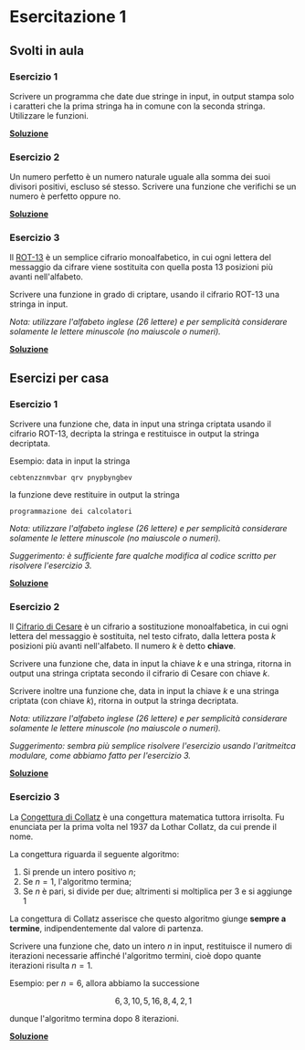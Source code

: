 # Esercitazione 1

## Svolti in aula

### Esercizio 1
Scrivere un programma che date due stringe in input, in output stampa solo i
caratteri che la prima stringa ha in comune con la seconda stringa.
Utilizzare le funzioni.

**[Soluzione](src/filter.py)**

### Esercizio 2
Un numero perfetto è un numero naturale uguale alla somma dei suoi divisori
positivi, escluso sé stesso. Scrivere una funzione che verifichi se un numero è
perfetto oppure no.

**[Soluzione](src/perfetto.py)**

### Esercizio 3
Il [ROT-13](https://en.wikipedia.org/wiki/ROT13) è un semplice cifrario monoalfabetico,
in cui ogni lettera del messaggio da cifrare viene sostituita con quella posta
13 posizioni più avanti nell'alfabeto.

Scrivere una funzione in grado di criptare, usando il cifrario ROT-13 una stringa in input. 

_Nota: utilizzare l'alfabeto inglese (26 lettere) e per semplicità considerare
solamente le lettere minuscole (no maiuscole o numeri)._

**[Soluzione](src/rot13.py)**

## Esercizi per casa

### Esercizio 1
Scrivere una funzione che, data in input una stringa criptata usando il cifrario
ROT-13, decripta la stringa e restituisce in output la stringa decriptata.

Esempio: data in input la stringa
```
cebtenzznmvbar qrv pnypbyngbev
```
la funzione deve restituire in output la stringa
```
programmazione dei calcolatori
```
_Nota: utilizzare l'alfabeto inglese (26 lettere) e per semplicità considerare
solamente le lettere minuscole (no maiuscole o numeri)._

*Suggerimento: è sufficiente fare qualche modifica al codice scritto per
risolvere l'esercizio 3.*

**[Soluzione](src/rot13-decrypt.py)**

### Esercizio 2
Il [Cifrario di Cesare](https://en.wikipedia.org/wiki/Caesar_cipher) è un
cifrario a sostituzione monoalfabetica, in cui ogni lettera del messaggio
è sostituita, nel testo cifrato, dalla lettera posta $k$ posizioni più avanti
nell'alfabeto. Il numero $k$ è detto **chiave**. 

Scrivere una funzione che, data in input la chiave $k$ e una stringa, ritorna
in output una stringa criptata secondo il cifrario di Cesare con chiave $k$.

Scrivere inoltre una funzione che, data in input la chiave $k$ e una stringa
criptata (con chiave $k$), ritorna in output la stringa decriptata.

_Nota: utilizzare l'alfabeto inglese (26 lettere) e per semplicità considerare
solamente le lettere minuscole (no maiuscole o numeri)._

*Suggerimento: sembra più semplice risolvere l'esercizio usando l'aritmeitca
modulare, come abbiamo fatto per l'esercizio 3.*

**[Soluzione](src/caesar-cipher.py)**

### Esercizio 3
La [Congettura di Collatz](https://en.wikipedia.org/wiki/Collatz_conjecture) è
una congettura matematica tuttora irrisolta. Fu enunciata per la prima volta
nel 1937 da Lothar Collatz, da cui prende il nome.

La congettura riguarda il seguente algoritmo:

1. Si prende un intero positivo $n$;
2. Se $n=1$, l'algoritmo termina;
3. Se $n$ è pari, si divide per due; altrimenti si moltiplica per $3$ e si
   aggiunge $1$

La congettura di Collatz asserisce che questo algoritmo giunge **sempre a termine**,
indipendentemente dal valore di partenza.

Scrivere una funzione che, dato un intero $n$ in input, restituisce il numero di
iterazioni necessarie affinché l'algoritmo termini, cioè dopo quante iterazioni
risulta $n=1$.

Esempio: per $n=6$, allora abbiamo la successione

$$
6,3,10,5,16,8,4,2,1
$$

dunque l'algoritmo termina dopo $8$ iterazioni.

**[Soluzione](src/collatz.py)**
